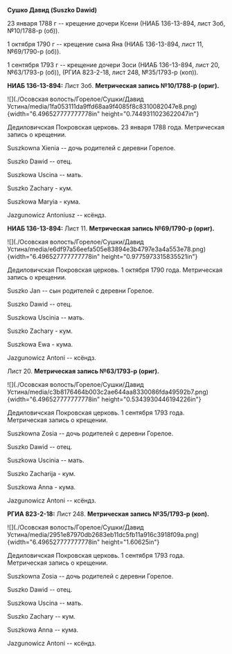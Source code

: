**Сушко Давид (Suszko Dawid)**

23 января 1788 г -- крещение дочери Ксени (НИАБ 136-13-894, лист 3об,
№10/1788-р (об)).

1 октября 1790 г -- крещение сына Яна (НИАБ 136-13-894, лист 11,
№69/1790-р (об)).

1 сентября 1793 г -- крещение дочери Зоси (НИАБ 136-13-894, лист 20,
№63/1793-р (об)), (РГИА 823-2-18, лист 248, №35/1793-р (коп)).

**НИАБ 136-13-894:** Лист 3об. **Метрическая запись №10/1788-р (ориг).**

![](./Осовская волость/Горелое/Сушки/Давид Устина/media/1fa053111da9ffd68aa9f4085f8c8310082047e8.png){width="6.496527777777778in"
height="0.7449311023622047in"}

Дедиловичская Покровская церковь. 23 января 1788 года. Метрическая
запись о крещении.

Suszkowna Xienia -- дочь родителей с деревни Горелое.

Suszko Dawid -- отец.

Suszkowa Uscina -- мать.

Suszko Zachary - кум.

Suszkowa Maryia - кума.

Jazgunowicz Antoniusz -- ксёндз.

**НИАБ 136-13-894:** Лист 11. **Метрическая запись №69/1790-р (ориг).**

![](./Осовская волость/Горелое/Сушки/Давид Устина/media/e6df97a56eefa505e83894e3b4797e3a4a553e78.png){width="6.496527777777778in"
height="0.9775973315835521in"}

Дедиловичская Покровская церковь. 1 октября 1790 года. Метрическая
запись о крещении.

Suszko Jan -- сын родителей с деревни Горелое.

Suszko Dawid -- отец.

Suszkowa Uscinia -- мать.

Suszko Zachary - кум.

Suszkowa Ewa - кума.

Jazgunowicz Antoni -- ксёндз.

Лист 20. **Метрическая запись №63/1793-р (ориг).**

![](./Осовская волость/Горелое/Сушки/Давид Устина/media/c3b8176464b003c2ae644aa8330086fda49592b7.png){width="6.496527777777778in"
height="0.5343930446194226in"}

Дедиловичская Покровская церковь. 1 сентября 1793 года. Метрическая
запись о крещении.

Suszkowna Zosia -- дочь родителей с деревни Горелое.

Suszko Dawid -- отец.

Suszkowa Uscinia -- мать.

Suszko Zacharija - кум.

Suszkowa Anna - кума.

Jazgunowicz Antoni -- ксёндз.

**РГИА 823-2-18:** Лист 248. **Метрическая запись №35/1793-р (коп).**

![](./Осовская волость/Горелое/Сушки/Давид Устина/media/2951e87970db2683eb11dc5fb11a916c3918f09a.png){width="6.496527777777778in"
height="1.60625in"}

Дедиловичская Покровская церковь. 1 сентября 1793 года. Метрическая
запись о крещении.

Suszkowna Zosia -- дочь родителей с деревни Горелое.

Suszko Dawid -- отец.

Suszkowa Uscina -- мать.

Suszko Zachary -- кум.

Suszkowa Anna -- кума.

Jazgunowicz Antoni -- ксёндз.
